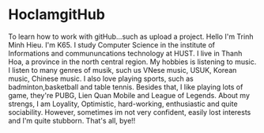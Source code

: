 # HoclamgitHub
To learn how to work with gitHub...such as upload a project.
Hello I'm Trinh Minh Hieu. I'm K65. I study  Computer Science in the institute of Informations and commununcations technology at HUST. I live in Thanh Hoa,  a province in the north central region. My hobbies is listening to music. I listen to many genres of musik, such us VNese music, USUK, Korean music, Chinese music. I also love playing sports, such as badminton,basketball and table tennis. Besides that, I like playing lots of game, they're PUBG, Lien Quan Mobile and League of Legends. About my strengs, I am Loyality, Optimistic, hard-working, enthusiastic and quite sociability. However, sometimes im not very confident, easily lost interests and I'm quite  stubborn. That's all, bye!!
